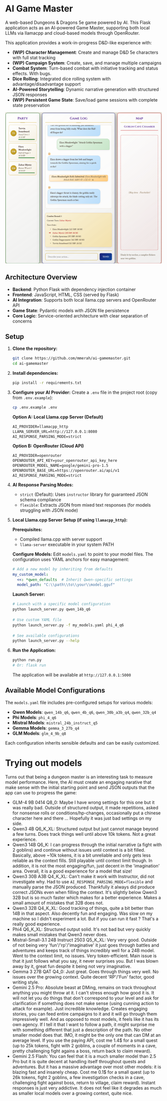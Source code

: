 # AI Game Master

A web-based Dungeons & Dragons 5e game powered by AI. This Flask application acts as an AI-powered Game Master, supporting both local LLMs via llamacpp and cloud-based models through OpenRouter.

This application provides a work-in-progress D&D-like experience with:
- **(WIP) Character Management**: Create and manage D&D 5e characters with full stat tracking
- **(WIP) Campaign System**: Create, save, and manage multiple campaigns
- **Combat System**: Turn-based combat with initiative tracking and status effects. With bugs.
- **Dice Rolling**: Integrated dice rolling system with advantage/disadvantage support
- **AI-Powered Storytelling**: Dynamic narrative generation with structured JSON responses
- **(WIP) Persistent Game State**: Save/load game sessions with complete state preservation

![alt text](./docs/State-Of-Play-23-May-2025.png "State of Play (23 May 2025)")

## Architecture Overview

- **Backend**: Python Flask with dependency injection container
- **Frontend**: JavaScript, HTML, CSS (served by Flask)
- **AI Integration**: Supports both local llama.cpp servers and OpenRouter API
- **Game State**: Pydantic models with JSON file persistence
- **Core Logic**: Service-oriented architecture with clear separation of concerns

## Setup

1.  **Clone the repository:**
    ```bash
    git clone https://github.com/mmerah/ai-gamemaster.git
    cd ai-gamemaster
    ```

2.  **Install dependencies:**
    ```bash
    pip install -r requirements.txt
    ```

3.  **Configure your AI Provider:**
    Create a `.env` file in the project root (copy from `.env.example`):
    ```bash
    cp .env.example .env
    ```
    
    **Option A: Local Llama.cpp Server (Default)**
    ```env
    AI_PROVIDER=llamacpp_http
    LLAMA_SERVER_URL=http://127.0.0.1:8080
    AI_RESPONSE_PARSING_MODE=strict
    ```
    
    **Option B: OpenRouter (Cloud API)**
    ```env
    AI_PROVIDER=openrouter
    OPENROUTER_API_KEY=your_openrouter_api_key_here
    OPENROUTER_MODEL_NAME=google/gemini-pro-1.5
    OPENROUTER_BASE_URL=https://openrouter.ai/api/v1
    AI_RESPONSE_PARSING_MODE=strict
    ```

4.  **AI Response Parsing Modes:**
    - `strict` (Default): Uses `instructor` library for guaranteed JSON schema compliance
    - `flexible`: Extracts JSON from mixed text responses (for models struggling with JSON mode)

5.  **Local Llama.cpp Server Setup (if using `llamacpp_http`):**
    
    **Prerequisites:**
    - Compiled llama.cpp with server support
    - `llama-server` executable in your system PATH
    
    **Configure Models:**
    Edit `models.yaml` to point to your model files. The configuration uses YAML anchors for easy management:
    ```yaml
    # Add a new model by inheriting from defaults
    my_custom_model:
      <<: *qwen_defaults  # Inherit Qwen-specific settings
      model_path: "C:\\path\\to\\your\\model.gguf"
    ```
    
    **Launch Server:**
    ```bash
    # Launch with a specific model configuration
    python launch_server.py qwen_14b_q6
    
    # Use custom YAML file
    python launch_server.py -f my_models.yaml phi_4_q6
    
    # See available configurations
    python launch_server.py --help
    ```

6.  **Run the Application:**
    ```bash
    python run.py
    # Or: flask run
    ```
    The application will be available at `http://127.0.0.1:5000`

## Available Model Configurations

The `models.yaml` file includes pre-configured setups for various models:
- **Qwen Models**: `qwen_14b_q6`, `qwen_4b_q6`, `qwen_30b_a3b_q4`, `qwen_32b_q4`
- **Phi Models**: `phi_4_q6`
- **Mistral Models**: `mistral_24b_instruct_q5`
- **Gemma Models**: `gemma_3_27b_q4`
- **GLM Models**: `glm_4_9b_q8`

Each configuration inherits sensible defaults and can be easily customized.

# Trying out models
Turns out that being a dungeon master is an interesting task to measure model performance. Here, the AI must create an engaging narative that make sense with the initial starting point and send JSON outputs that the app can use to progress the game:

- GLM-4 9B 0414 Q8_0: Maybe I have wrong settings for this one but it was really bad. Outside of structured output, it made repetitions, asked for nonsense rolls or conditions/hp-changes, occasionally put a chinese character here and there ... Hopefully it was just bad settings on my side.
- Qwen3 4B Q6_K_XL: Structured output but just cannot manage beyond a few turns. Does track things well until above 10k tokens. Not a great experience.
- Qwen3 14B Q6_K: I can progress through the initial narrative (a fight with 2 goblins) and continue without issues until context is a bit filled. Basically, above ~10k tokens, it is a bit unreliable and only gets less reliable as the context fills. Still playable until context limit though. In addition, it is not the most engaging/fun, just decent in the 'imagination' area. Overall, it is a good experience for a model that size!
- Qwen3 30B A3B Q4_K_XL: Can't make it work with Instructor, did not investigate why. Had to use `AI_RESPONSE_PARSING_MODE=flexible` and manually parse the JSON produced. Thankfully it always did produce correct JSONs even when filling the context. It's slightly below Qwen3 32B but is so much faster which makes for a better experience. Makes a small amount of mistakes that 32B does not.
- Qwen3 32B Q4_K_XL: Good tracking of things, quite a bit better than 14B in that aspect. Also decently fun and engaging. Was slow on my machine so I didn't experiment a lot. But if you can run it fast ? That's a really good experience.
- Phi4 Q6_K_XL: Structured output solid. It's not bad but very quickly makes small mistakes that Qwen3 never does.
- Mistral-Small-3.1 24B Instruct 2503 Q5_K_XL: Very very good. Outside of not being very 'fun'/'rp'/'imaginative' it just goes through battles and adventures and keeps track of things incredibly well for a 24B model. Went to the context limit, no issues. Very token-efficient. Main issue is that it just follows what you say, it never surprises you. But I was blown away by it, great fun despite it being not very imaginative.
- Gemma 3 27B QAT Q4_0: Just great. Goes through things very well. No issues over the growing context. Quite decent 'RP'/'Fun' factor, good writing style.
- Gemini 2.5 Pro: Absolute beast at DMing, remains on track throughout anything you might throw at it. I can't stress enough how good it is. It will not let you do things that don't correspond to your level and ask for clarification if something does not make sense (using cunning action to attack for example). Just incredible knowledge. Creates engaging stories, you can feed entire campaigns to it and it will go through them impressively well. And as opposed to most models, it feels like it has its own agency. If I tell it that I want to follow a path, it might surprise me with something different that just a description of the path. No other smaller model does that. IMO, it might be the only one that can DM at an average level. If you use the paying API, cost me 1.4$ for a small quest (up to 25k tokens, fight with 2 goblins, a couple of moments in a cave, pretty challenging fight agains a boss, return back to claim reward).
- Gemini 2.5 Flash: You can feel that it is a much smaller model than 2.5 Pro but it is quite decent at handling itself throughout quests and adventures. But it has a massive advantage over most other models: it is blazing fast and insanely cheap. Cost me 0.1$ for a small quest (up to 26k tokens, fight 2 goblins, a few investigation checks in a cave, challenging fight against boss, return to village, claim reward). Instant responses is just very addictive. It does not feel like it degrades as much as smaller local models over a growing context, quite nice.
